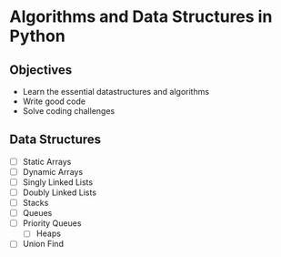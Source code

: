 # Algorithms and Data Structures in Python

## Objectives
- Learn the essential datastructures and algorithms
- Write good code
- Solve coding challenges

## Data Structures
- [ ] Static Arrays
- [ ] Dynamic Arrays
- [ ] Singly Linked Lists
- [ ] Doubly Linked Lists
- [ ] Stacks
- [ ] Queues
- [ ] Priority Queues
  - [ ] Heaps
- [ ] Union Find

